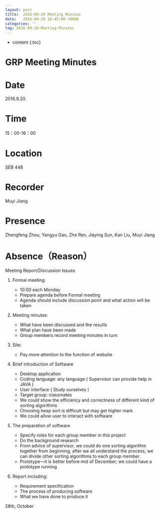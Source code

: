 ```yaml
---
layout: post
title:  2016-09-20 Meeting Minutes
date:   2016-09-20 16:45:00 +0800
categories: ''
tag: 2016-09-20-Meeting-Minutes
---
```


* content
{:toc}



GRP Meeting Minutes
================

Date
================2016.9.20Time
================15：00-16：00Location
================SEB 448Recorder
================Muyi JiangPresence
================Zhengfeng Zhou, Yangyu Gao, Zhe Ren, Jiaying Sun, Kan Liu, Muyi JiangAbsence（Reason）
================Meeting Report/Discussion Issues
1. Formal meeting:	* 10:00 each Monday		* Prepare agenda before Formal meeting	* Agenda should include discussion point and what action will be taken
2. Meeting minutes:	* What have been discussed and the results	* What plan have been made	* Group members record meeting minutes in turn
3.	Site:	* Pay more attention to the function of website
4.	Brief introduction of Software	* Desktop application	* Coding language: any language ( Supervisor can provide help in JAVA )	* User interface ( Study ourselves )	* Target group: classmates	* We could show the efficiency and correctness of different kind of sorting algorithms	* Choosing heap sort is difficult but may get higher mark	* We could allow user to interact with software
5.	The preparation of software	* Specify roles for each group member in this project	* Do the background research	* From advice of supervisor, we could do one sorting algorithm together from beginning, after we all understand the process, we can divide other sorting algorithms to each group member.	* Prototype—it is better before mid of December, we could have a prototype running
6.	Report including:	* Requirement specification	* The process of producing software	* What we have done to produce it28th, October



